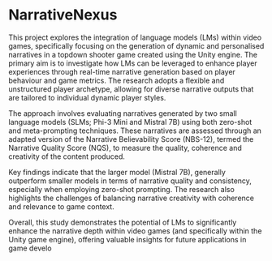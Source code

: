 # NarrativeNexus
This project explores the integration of language models (LMs) within video games, specifically focusing on the
generation of dynamic and personalised narratives in a topdown shooter game created using the Unity engine. The primary
aim is to investigate how LMs can be leveraged to enhance
player experiences through real-time narrative generation based
on player behaviour and game metrics. The research adopts a
flexible and unstructured player archetype, allowing for diverse
narrative outputs that are tailored to individual dynamic player
styles.

  The approach involves evaluating narratives generated by two
small language models (SLMs; Phi-3 Mini and Mistral 7B) using
both zero-shot and meta-prompting techniques. These narratives
are assessed through an adapted version of the Narrative Believability Score (NBS-12), termed the Narrative Quality Score
(NQS), to measure the quality, coherence and creativity of the
content produced.

  Key findings indicate that the larger model (Mistral 7B),
generally outperform smaller models in terms of narrative quality
and consistency, especially when employing zero-shot prompting.
The research also highlights the challenges of balancing narrative
creativity with coherence and relevance to game context.

  Overall, this study demonstrates the potential of LMs to
significantly enhance the narrative depth within video games
(and specifically within the Unity game engine), offering valuable
insights for future applications in game develo
